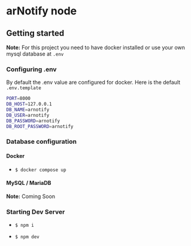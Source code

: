 # arNotify node

## Getting started

**Note:** For this project you need to have docker installed or use your own mysql database at `.env`

### Configuring .env

By default the .env value are configured for docker.
Here is the default `.env.template`

```sh
PORT=8000
DB_HOST=127.0.0.1
DB_NAME=arnotify
DB_USER=arnotify
DB_PASSWORD=arnotify
DB_ROOT_PASSWORD=arnotify
```

### Database configuration

#### Docker

- `$ docker compose up`

#### MySQL / MariaDB

**Note:** Coming Soon

### Starting Dev Server

- `$ npm i`

- `$ npm dev`
